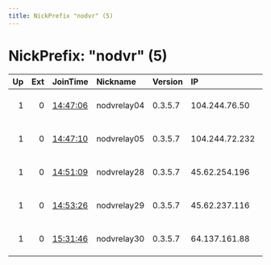 ```yaml
---
title: NickPrefix "nodvr" (5)
---
```


# NickPrefix: "nodvr" (5)

|   Up |   Ext | JoinTime                                                                                            | Nickname    | Version   | IP             | AS                 | CC   |   ORp |   Dirp | OS    | Contact                             |   eFamMembers |
|-----:|------:|:----------------------------------------------------------------------------------------------------|:------------|:----------|:---------------|:-------------------|:-----|------:|-------:|:------|:------------------------------------|--------------:|
|    1 |     0 | [14:47:06](https://metrics.torproject.org/rs.html#details/8D6886CE9D4A6478E8610F5775D06E00C15B944E) | nodvrelay04 | 0.3.5.7   | 104.244.76.50  | FranTech Solutions | lu   |  9001 |   9000 | Linux | emerson tor@nodevine.net bitcoin:12 |            24 |
|    1 |     0 | [14:47:10](https://metrics.torproject.org/rs.html#details/A4E46B4A479BFCE474386F5F942F6BA639E9405C) | nodvrelay05 | 0.3.5.7   | 104.244.72.232 | FranTech Solutions | lu   |  9001 |   9000 | Linux | emerson tor@nodevine.net bitcoin:12 |            24 |
|    1 |     0 | [14:51:09](https://metrics.torproject.org/rs.html#details/4540761CC3B14CAF37ECCE31A4B73B895518488F) | nodvrelay28 | 0.3.5.7   | 45.62.254.196  | DataCity           | ca   |  9001 |   9000 | Linux | emerson tor@nodevine.net bitcoin:12 |            24 |
|    1 |     0 | [14:53:26](https://metrics.torproject.org/rs.html#details/F4C7CA8B50DF13328D5A2796D4BDEA540DDCDC21) | nodvrelay29 | 0.3.5.7   | 45.62.237.116  | DataCity           | ca   |  9001 |   9000 | Linux | emerson tor@nodevine.net bitcoin:12 |            24 |
|    1 |     0 | [15:31:46](https://metrics.torproject.org/rs.html#details/8AE092A13CBF5DDD4D62BCA7ACDA94B27839E6AD) | nodvrelay30 | 0.3.5.7   | 64.137.161.88  | DataCity           | ca   |  9001 |   9000 | Linux | emerson tor@nodevine.net bitcoin:12 |            24 |
